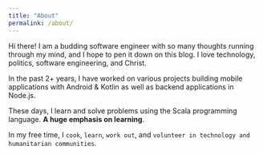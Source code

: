 ```yaml
---
title: "About"
permalink: /about/
---
```


Hi there! I am a budding software engineer with so many thoughts running through my mind, and I hope to pen it down on this blog. I love technology, politics, software engineering, and Christ.

In the past 2+ years, I have worked on various projects building mobile applications with Android & Kotlin as well as backend applications in Node.js.

These days, I learn and solve problems using the Scala programming language. <strong>A huge emphasis on learning</strong>.

In my free time, I  `cook`, `learn`, `work out`, and `volunteer in technology and humanitarian communities`.